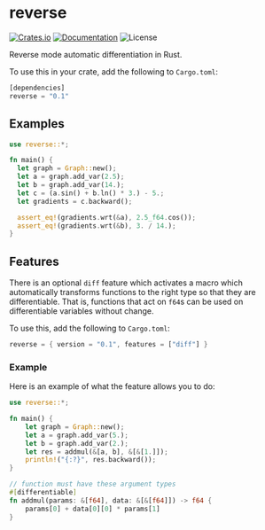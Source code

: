 # reverse

[![Crates.io](https://img.shields.io/crates/v/reverse.svg?style=for-the-badge&color=fc8d62&logo=rust)](https://crates.io/crates/reverse)
[![Documentation](https://img.shields.io/badge/docs.rs-reverse-5E81AC?style=for-the-badge&labelColor=555555&logoColor=white)](https://docs.rs/reverse)
![License](https://img.shields.io/crates/l/reverse?label=License&style=for-the-badge)

Reverse mode automatic differentiation in Rust.

To use this in your crate, add the following to `Cargo.toml`:

```rust
[dependencies]
reverse = "0.1"
```

## Examples

```rust
use reverse::*;

fn main() {
  let graph = Graph::new();
  let a = graph.add_var(2.5);
  let b = graph.add_var(14.);
  let c = (a.sin() + b.ln() * 3.) - 5.;
  let gradients = c.backward();

  assert_eq!(gradients.wrt(&a), 2.5_f64.cos());
  assert_eq!(gradients.wrt(&b), 3. / 14.);
}
```

## Features

There is an optional `diff` feature which activates a macro which automatically transforms functions to the right type so that they are differentiable. That is, functions that act on `f64`s can be used on differentiable variables without change.

To use this, add the following to `Cargo.toml`:

```rust
reverse = { version = "0.1", features = ["diff"] }
```

### Example

Here is an example of what the feature allows you to do:

```rust
use reverse::*;

fn main() {
    let graph = Graph::new();
    let a = graph.add_var(5.);
    let b = graph.add_var(2.);
    let res = addmul(&[a, b], &[&[1.]]);
    println!("{:?}", res.backward());
}

// function must have these argument types
#[differentiable]
fn addmul(params: &[f64], data: &[&[f64]]) -> f64 {
    params[0] + data[0][0] * params[1]
}
```
